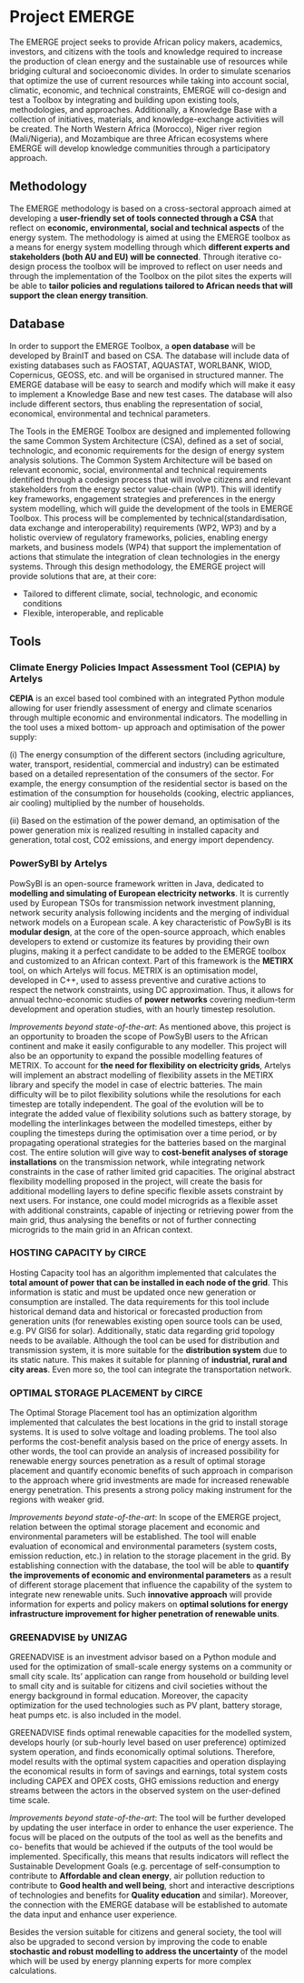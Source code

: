 # Project EMERGE

The EMERGE project seeks to provide African policy makers, academics, investors, and citizens with the tools and knowledge required
to increase the production of clean energy and the sustainable use of resources while bridging cultural and socioeconomic divides. In
order to simulate scenarios that optimize the use of current resources while taking into account social, climatic, economic, and
technical constraints, EMERGE will co-design and test a Toolbox by integrating and building upon existing tools, methodologies, and
approaches. Additionally, a Knowledge Base with a collection of initiatives, materials, and knowledge-exchange activities will be
created. The North Western Africa (Morocco), Niger river region (Mali/Nigeria), and Mozambique are three African ecosystems where
EMERGE will develop knowledge communities through a participatory approach.

## Methodology


The EMERGE methodology is based on a cross-sectoral approach aimed at developing a **user-friendly set of tools 
connected through a CSA** that reflect on **economic, environmental, social and technical aspects** of the energy system. 
The methodology is aimed at using the EMERGE toolbox as a means for energy system modelling through which 
**different experts and stakeholders (both AU and EU) will be connected**. 
Through iterative co-design process the toolbox will be improved to reflect on user needs and through the 
implementation of the Toolbox on the pilot sites the experts will be able to **tailor policies and regulations 
tailored to African needs that will support the clean energy transition**.

## Database

In order to support the EMERGE Toolbox, a **open database** will be developed by BrainIT and based on CSA. 
The database will include data of existing databases such as FAOSTAT, AQUASTAT, WORLBANK, WIOD, Copernicus, 
GEOSS, etc. and will be organised in structured manner. The EMERGE database will be easy to search and 
modify which will make it easy to implement a Knowledge Base and new test cases. The database will also 
include different sectors, thus enabling the representation of social, economical, environmental and 
technical parameters.

The Tools in the EMERGE Toolbox are designed and implemented following the same Common System Architecture (CSA), 
defined as a set of social, technologic, and economic requirements for the design of energy system analysis solutions. 
The Common System Architecture will be based on relevant economic, social, environmental and technical requirements 
identified through a codesign process that will involve citizens and relevant stakeholders from the energy sector 
value-chain (WP1). This will identify key frameworks, engagement strategies and preferences in the energy
system modelling, which will guide the development of the tools in EMERGE Toolbox. This process will be 
complemented by technical(standardisation, data exchange and interoperability) requirements (WP2, WP3) and by a 
holistic overview of regulatory frameworks, policies, enabling energy markets, and business models (WP4) 
that support the implementation of actions that stimulate the integration of clean technologies in the energy systems. 
Through this design methodology, the EMERGE project will provide solutions that are, at their core:
- Tailored to different climate, social, technologic, and economic conditions
- Flexible, interoperable, and replicable

## Tools

### Climate Energy Policies Impact Assessment Tool (CEPIA) by Artelys

**CEPIA** is an excel based tool combined with an integrated Python module allowing for user friendly assessment of
energy and climate scenarios through multiple economic and environmental indicators. The modelling in
the tool uses a mixed bottom- up approach and optimisation of the power supply: 

(i) The energy consumption of the different sectors (including agriculture, water, transport, residential,
commercial and industry) can be estimated based on a detailed representation of the consumers of the sector. For
example, the energy consumption of the residential sector is based on the estimation of the consumption for households 
(cooking, electric appliances, air cooling) multiplied by the number of households. 

(ii) Based on the estimation of the power demand, an optimisation of the power generation mix is realized 
resulting in installed capacity and generation, total cost, CO2 emissions, and energy import dependency.


### PowerSyBl by Artelys

PowSyBl is an open-source framework written in Java, dedicated to **modelling and simulating of European electricity 
networks**. It is currently used by European TSOs for transmission network investment
planning, network security analysis following incidents and the merging of individual network models on a 
European scale. A key characteristic of PowSyBl is its **modular design**, at the core of the open-source approach, 
which enables developers to extend or customize its features by providing their own plugins, making it a perfect 
candidate to be added to the EMERGE toolbox and customized to an African context. 
Part of this framework is the **METIRX** tool, on which Artelys will focus. 
METRIX is an optimisation model, developed in C++, used to assess preventive and curative actions to 
respect the network constraints, using DC approximation. Thus, it allows for annual techno-economic studies 
of **power networks** covering medium-term development and operation studies, with an hourly timestep resolution.

*Improvements beyond state-of-the-art*: As mentioned above, this project is an opportunity to broaden the 
scope of PowSyBl users to the African continent and make it easily configurable to any modeller. 
This project will also be an opportunity to expand the possible modelling features of METRIX. 
To account for **the need for flexibility on electricity grids**, Artelys will implement an abstract 
modelling of flexibility assets in the METIRX library and specify the model in case of electric batteries. 
The main difficulty will be to pilot flexibility solutions while the resolutions for each timestep are 
totally independent. The goal of the evolution will be to integrate the added value of flexibility 
solutions such as battery storage, by modelling the interlinkages between the modelled timesteps, 
either by coupling the timesteps during the optimisation over a time period, or by propagating operational 
strategies for the batteries based on the marginal cost. The entire solution will give way to **cost-benefit 
analyses of storage installations** on the transmission network, while integrating network constraints in the 
case of rather limited grid capacities. The original abstract flexibility modelling proposed in the project, 
will create the basis for additional modelling layers to define specific flexible assets constraint by next users. 
For instance, one could model microgrids as a flexible asset with additional constraints, capable of 
injecting or retrieving power from the main grid, thus analysing the benefits or not of further connecting 
microgrids to the main grid in an African context.


### HOSTING CAPACITY by CIRCE

Hosting Capacity tool has an algorithm implemented that calculates the **total amount of power 
that can be installed in each node of the grid**. This information is static and must be updated once 
new generation or consumption are installed. The data requirements for this tool include historical 
demand data and historical or forecasted production from generation units (for renewables existing open 
source tools can be used, e.g. PV GIS6 for solar). Additionally, static data regarding grid topology 
needs to be available. Although the tool can be used for distribution and transmission system, it is 
more suitable for the **distribution system** due to its static nature. This makes it suitable for planning 
of **industrial, rural and city areas**. Even more so, the tool can integrate the transportation network.


### OPTIMAL STORAGE PLACEMENT by CIRCE

The Optimal Storage Placement tool has an optimization algorithm implemented that calculates the best 
locations in the grid to install storage systems. It is used to solve voltage and loading problems. 
The tool also performs the cost-benefit analysis based on the price of energy assets. In other words, 
the tool can provide an analysis of increased possibility for renewable energy sources penetration as 
a result of optimal storage placement and quantify economic benefits of such approach in comparison to 
the approach where grid investments are made for increased renewable energy penetration. This presents 
a strong policy making instrument for the regions with weaker grid.

*Improvements beyond state-of-the-art*: In scope of the EMERGE project, relation between the optimal 
storage placement and economic and environmental parameters will be established. The tool will enable 
evaluation of economical and environmental parameters (system costs, emission reduction, etc.) in relation 
to the storage placement in the grid. By establishing connection with the database, the tool will be 
able to **quantify the improvements of economic and environmental parameters** as a result of different 
storage placement that influence the capability of the system to integrate new renewable units. Such 
**innovative approach** will provide information for experts and policy makers on **optimal solutions for 
energy infrastructure improvement for higher penetration of renewable units**.


### GREENADVISE by UNIZAG

GREENADVISE is an investment advisor based on a Python module and used for the optimization of
small-scale energy systems on a community or small city scale. Its’ application can range
from household or building level to small city and is suitable for citizens and civil societies without the energy
background in formal education. Moreover, the capacity optimization for the used technologies such as 
PV plant, battery storage, heat pumps etc. is also included in the model. 

GREENADVISE finds optimal renewable capacities for the modelled system, develops hourly 
(or sub-hourly level based on user preference) optimized system operation, and finds 
economically optimal solutions. Therefore, model results with the optimal system capacities and 
operation displaying the economical results in form of savings and earnings, total system costs 
including CAPEX and OPEX costs, GHG emissions reduction and energy streams between the actors in the 
observed system on the user-defined time scale.

*Improvements beyond state-of-the-art*: The tool will be further developed by updating the user 
interface in order to enhance the user experience. The focus will be placed on the outputs of the 
tool as well as the benefits and co- benefits that would be achieved if the outputs of the tool 
would be implemented. Specifically, this means that results indicators will reflect the Sustainable 
Development Goals (e.g. percentage of self-consumption to contribute to **Affordable and clean energy**, 
air pollution reduction to contribute to **Good health and well being**, short and interactive descriptions 
of technologies and benefits for **Quality education** and similar). Moreover, the connection with the 
EMERGE database will be established to automate the data input and enhance user experience.

Besides the version suitable for citizens and general society, the tool will also be upgraded to second 
version by improving the code to enable **stochastic and robust modelling to address the uncertainty** of 
the model which will be used by energy planning experts for more complex calculations.